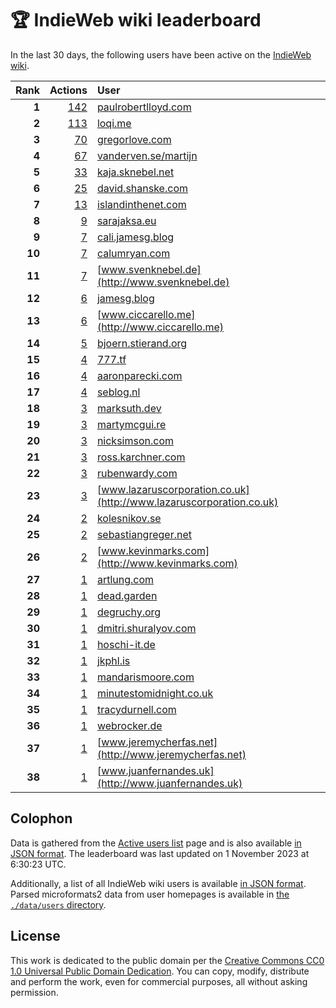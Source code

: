 # 🏆 IndieWeb wiki leaderboard

In the last 30 days, the following users have been active on the [IndieWeb wiki](https://indieweb.org).

| Rank | Actions | User |
|-----:|--------:|:-----|
| **1** | [142](https://indieweb.org/Special:Contributions/Paulrobertlloyd.com) | [paulrobertlloyd.com](http://paulrobertlloyd.com) |
| **2** | [113](https://indieweb.org/Special:Contributions/Loqi.me) | [loqi.me](http://loqi.me) |
| **3** | [70](https://indieweb.org/Special:Contributions/Gregorlove.com) | [gregorlove.com](http://gregorlove.com) |
| **4** | [67](https://indieweb.org/Special:Contributions/Vanderven.se_martijn) | [vanderven.se/martijn](http://vanderven.se/martijn) |
| **5** | [33](https://indieweb.org/Special:Contributions/Kaja.sknebel.net) | [kaja.sknebel.net](http://kaja.sknebel.net) |
| **6** | [25](https://indieweb.org/Special:Contributions/David.shanske.com) | [david.shanske.com](http://david.shanske.com) |
| **7** | [13](https://indieweb.org/Special:Contributions/Islandinthenet.com) | [islandinthenet.com](http://islandinthenet.com) |
| **8** | [9](https://indieweb.org/Special:Contributions/Sarajaksa.eu) | [sarajaksa.eu](http://sarajaksa.eu) |
| **9** | [7](https://indieweb.org/Special:Contributions/Cali.jamesg.blog) | [cali.jamesg.blog](http://cali.jamesg.blog) |
| **10** | [7](https://indieweb.org/Special:Contributions/Calumryan.com) | [calumryan.com](http://calumryan.com) |
| **11** | [7](https://indieweb.org/Special:Contributions/Www.svenknebel.de) | [www.svenknebel.de](http://www.svenknebel.de) |
| **12** | [6](https://indieweb.org/Special:Contributions/Jamesg.blog) | [jamesg.blog](http://jamesg.blog) |
| **13** | [6](https://indieweb.org/Special:Contributions/Www.ciccarello.me) | [www.ciccarello.me](http://www.ciccarello.me) |
| **14** | [5](https://indieweb.org/Special:Contributions/Bjoern.stierand.org) | [bjoern.stierand.org](http://bjoern.stierand.org) |
| **15** | [4](https://indieweb.org/Special:Contributions/777.tf) | [777.tf](http://777.tf) |
| **16** | [4](https://indieweb.org/Special:Contributions/Aaronparecki.com) | [aaronparecki.com](http://aaronparecki.com) |
| **17** | [4](https://indieweb.org/Special:Contributions/Seblog.nl) | [seblog.nl](http://seblog.nl) |
| **18** | [3](https://indieweb.org/Special:Contributions/Marksuth.dev) | [marksuth.dev](http://marksuth.dev) |
| **19** | [3](https://indieweb.org/Special:Contributions/Martymcgui.re) | [martymcgui.re](http://martymcgui.re) |
| **20** | [3](https://indieweb.org/Special:Contributions/Nicksimson.com) | [nicksimson.com](http://nicksimson.com) |
| **21** | [3](https://indieweb.org/Special:Contributions/Ross.karchner.com) | [ross.karchner.com](http://ross.karchner.com) |
| **22** | [3](https://indieweb.org/Special:Contributions/Rubenwardy.com) | [rubenwardy.com](http://rubenwardy.com) |
| **23** | [3](https://indieweb.org/Special:Contributions/Www.lazaruscorporation.co.uk) | [www.lazaruscorporation.co.uk](http://www.lazaruscorporation.co.uk) |
| **24** | [2](https://indieweb.org/Special:Contributions/Kolesnikov.se) | [kolesnikov.se](http://kolesnikov.se) |
| **25** | [2](https://indieweb.org/Special:Contributions/Sebastiangreger.net) | [sebastiangreger.net](http://sebastiangreger.net) |
| **26** | [2](https://indieweb.org/Special:Contributions/Www.kevinmarks.com) | [www.kevinmarks.com](http://www.kevinmarks.com) |
| **27** | [1](https://indieweb.org/Special:Contributions/Artlung.com) | [artlung.com](http://artlung.com) |
| **28** | [1](https://indieweb.org/Special:Contributions/Dead.garden) | [dead.garden](http://dead.garden) |
| **29** | [1](https://indieweb.org/Special:Contributions/Degruchy.org) | [degruchy.org](http://degruchy.org) |
| **30** | [1](https://indieweb.org/Special:Contributions/Dmitri.shuralyov.com) | [dmitri.shuralyov.com](http://dmitri.shuralyov.com) |
| **31** | [1](https://indieweb.org/Special:Contributions/Hoschi-it.de) | [hoschi-it.de](http://hoschi-it.de) |
| **32** | [1](https://indieweb.org/Special:Contributions/Jkphl.is) | [jkphl.is](http://jkphl.is) |
| **33** | [1](https://indieweb.org/Special:Contributions/Mandarismoore.com) | [mandarismoore.com](http://mandarismoore.com) |
| **34** | [1](https://indieweb.org/Special:Contributions/Minutestomidnight.co.uk) | [minutestomidnight.co.uk](http://minutestomidnight.co.uk) |
| **35** | [1](https://indieweb.org/Special:Contributions/Tracydurnell.com) | [tracydurnell.com](http://tracydurnell.com) |
| **36** | [1](https://indieweb.org/Special:Contributions/Webrocker.de) | [webrocker.de](http://webrocker.de) |
| **37** | [1](https://indieweb.org/Special:Contributions/Www.jeremycherfas.net) | [www.jeremycherfas.net](http://www.jeremycherfas.net) |
| **38** | [1](https://indieweb.org/Special:Contributions/Www.juanfernandes.uk) | [www.juanfernandes.uk](http://www.juanfernandes.uk) |


## Colophon

Data is gathered from the [Active users list](https://indieweb.org/Special:ActiveUsers) page and is also available [in JSON format](https://github.com/jgarber623/indieweb-wiki-leaderboard/blob/main/data/leaderboard.json). The leaderboard was last updated on 1 November 2023 at 6:30:23 UTC.

Additionally, a list of all IndieWeb wiki users is available [in JSON format](https://github.com/jgarber623/indieweb-wiki-leaderboard/blob/main/data/users.json). Parsed microformats2 data from user homepages is available in [the `./data/users` directory](https://github.com/jgarber623/indieweb-wiki-leaderboard/blob/main/data/users).

## License

This work is dedicated to the public domain per the [Creative Commons CC0 1.0 Universal Public Domain Dedication](https://creativecommons.org/publicdomain/zero/1.0/). You can copy, modify, distribute and perform the work, even for commercial purposes, all without asking permission.
